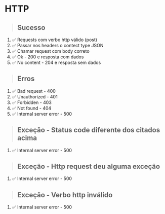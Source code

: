 # HTTP

> ## Sucesso

1. ✅ Requests com verbo http válido (post)
2. ✅ Passar nos headers o contect type JSON
3. ✅ Chamar request com body correto
4. ✅ Ok - 200 e resposta com dados
5. ✅ No content - 204 e resposta sem dados

> ## Erros

1. ✅ Bad request - 400
2. ✅ Unauthorized - 401
3. ✅ Forbidden - 403
4. ✅ Not found - 404
5. ✅ Internal server error - 500

> ## Exceção - Status code diferente dos citados acima

1. ✅ Internal server error - 500

> ## Exceção - Http request deu alguma exceção

1. ✅ Internal server error - 500

> ## Exceção - Verbo http inválido

1. ✅ Internal server error - 500
